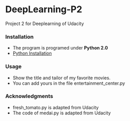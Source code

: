 # DeepLearning-P2
Project 2 for Deeplearning of Udacity
### Installation
- The program is programed under **Python 2.0**
- [Python Installation](https://www.python.org/ftp/python/2.7.14/python-2.7.14.msi)

### Usage
- Show the title and tailor of my favorite movies.
- You can add yours in the file entertainment_center.py

### Acknowledgments
- fresh_tomato.py is adapted from Udacity 
- The code of medai.py is adapted from Udacity
